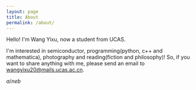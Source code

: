 ```yaml
---
layout: page
title: About
permalink: /about/
---
```


Hello! I'm Wang Yixu, now a student from UCAS.

I'm interested in semiconductor, programming(python, c++ and mathematica),
photography and reading(fiction and philosophy)! So, if you want to share
anything with me, please send an email to [wangyixu20@mails.ucas.ac.cn](wangyixu20@mails.ucas.ac.cn).

$a/ne b$

